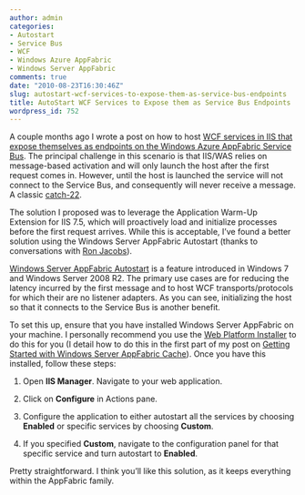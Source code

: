 ```yaml
---
author: admin
categories:
- Autostart
- Service Bus
- WCF
- Windows Azure AppFabric
- Windows Server AppFabric
comments: true
date: "2010-08-23T16:30:46Z"
slug: autostart-wcf-services-to-expose-them-as-service-bus-endpoints
title: AutoStart WCF Services to Expose them as Service Bus Endpoints
wordpress_id: 752
---
```


A couple months ago I wrote a post on how to host [WCF services in IIS that expose themselves as endpoints on the Windows Azure AppFabric Service Bus](http://www.wadewegner.com/2010/05/host-wcf-services-in-iis-with-service-bus-endpoints/). The principal challenge in this scenario is that IIS/WAS relies on message-based activation and will only launch the host after the first request comes in. However, until the host is launched the service will not connect to the Service Bus, and consequently will never receive a message. A classic [catch-22](http://dictionary.reference.com/browse/Catch-22).

The solution I proposed was to leverage the Application Warm-Up Extension for IIS 7.5, which will proactively load and initialize processes before the first request arrives. While this is acceptable, I’ve found a better solution using the Windows Server AppFabric Autostart (thanks to conversations with [Ron Jacobs](blogs.msdn.com/b/rjacobs)).


[Windows Server AppFabric Autostart](http://msdn.microsoft.com/en-us/library/ee677260.aspx) is a feature introduced in Windows 7 and Windows Server 2008 R2. The primary use cases are for reducing the latency incurred by the first message and to host WCF transports/protocols for which their are no listener adapters. As you can see, initializing the host so that it connects to the Service Bus is another benefit.

To set this up, ensure that you have installed Windows Server AppFabric on your machine. I personally recommend you use the [Web Platform Installer](http://www.microsoft.com/web/downloads/platform.aspx) to do this for you (I detail how to do this in the first part of my post on [Getting Started with Windows Server AppFabric Cache](http://www.wadewegner.com/2010/08/getting-started-with-windows-server-appfabric-cache/)). Once you have this installed, follow these steps:
  
1. Open **IIS Manager**. Navigate to your web application. 

2. Click on **Configure** in Actions pane. 

3. Configure the application to either autostart all the services by choosing **Enabled** or specific services by choosing **Custom**. 

4. If you specified **Custom**, navigate to the configuration panel for that specific service and turn autostart to **Enabled**. 

Pretty straightforward. I think you’ll like this solution, as it keeps everything within the AppFabric family.